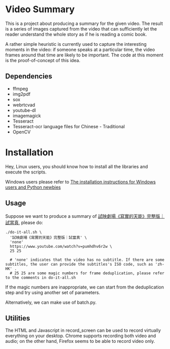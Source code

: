 # Video Summary

This is a project about producing a summary for the given video. The result is a series of images captured from the video that can sufficiently let the reader understand the whole story as if he is reading a comic book.

A rather simple heuristic is currently used to capture the interesting moments in the video: if someone speaks at a particular time, the video frames around that time are likely to be important. The code at this moment is the proof-of-concept of this idea.

## Dependencies

+ ffmpeg
+ img2pdf
+ sox
+ webrtcvad
+ youtube-dl
+ imagemagick
+ Tesseract
+ Tesseract-ocr language files for Chinese - Traditional
+ OpenCV

# Installation
Hey, Linux users, you should know how to install all the libraries and execute the scripts.

Windows users please refer to [The installation instructions for Windows users and Python newbies](https://github.com/tklam/Video-Summary/blob/master/windows.md)

## Usage
Suppose we want to produce a summary of
[試映劇場《寫實的天能》完整版｜試當真](https://www.youtube.com/watch?v=pumhdhv6r2w), please do:

```
./do-it-all.sh \
  '試映劇場《寫實的天能》完整版｜試當真' \
  'none'
  https://www.youtube.com/watch?v=pumhdhv6r2w \
  25 25

  # 'none' indicates that the video has no subtitle. If there are some subtitles, the user can provide the subtitles's ISO code, such as 'zh-HK' .
  # 25 25 are some magic numbers for frame deduplication, please refer to the comments in do-it-all.sh
```

If the magic numbers are inappropriate, we can start from the deduplication step and try using another
set of parameters.

Alternatively, we can make use of batch.py.

## Utilities
The HTML and Javascript in record_screen can be used to record virtually everything on your desktop. Chrome supports recording both video and audio; on the other hand, Firefox seems to be able to record video only. 
